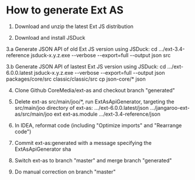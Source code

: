 How to generate Ext AS
======================

1. Download and unzip the latest Ext JS distribution

2. Download and install JSDuck

3.a Generate JSON API of old Ext JS version using JSDuck:
    cd .../ext-3.4-reference
    jsduck-x.y.z.exe --verbose --export=full --output json src

3.b Generate JSON API of lastest Ext JS version using JSDuck:
    cd .../ext-6.0.0.latest
    jsduck-x.y.z.exe --verbose --export=full --output json packages/core/src classic/classic/src
    cp json-core/* json

4. Clone Github CoreMedia/ext-as and checkout branch "generated"

5. Delete ext-as src/main/joo/*, run ExtAsApiGenerator, targeting the src/main/joo directory of ext-as:
   .../ext-6.0.0.latest/json .../jangaroo-ext-as/src/main/joo ext ext-as.module .../ext-3.4-reference/json

6. In IDEA, reformat code (including "Optimize imports" and "Rearrange code")

7. Commit ext-as:generated with a message specifying the ExtAsApiGenerator sha

8. Switch ext-as to branch "master" and merge branch "generated"

9. Do manual correction on branch "master"
